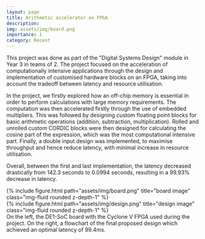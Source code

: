 ```yaml
---
layout: page
title: Arithmetic accelerator on FPGA
description:
img: assets/img/board.png
importance: 1
category: Recent
---
```

This project was done as part of the "Digital Systems Design" module in Year 3 in teams of 2. The project focused
on the acceleration of computationally intensive applications through the design and implementation of customised
hardware blocks on an FPGA, taking into account the tradeoff between latency and resource utilisation.

In the project, we firstly explored how an off-chip memory is essential in order to perform calculations with large
memory requirements. The computation was then accelerated firstly through the use of embedded multipliers. This was
followed by designing custom floating point blocks for basic arithmetic operations (addition, subtraction, multiplication).
Rolled and unrolled custom CORDIC blocks were then designed for calculating the cosine part of the expression, which was
the most computational intensive part. Finally, a double input design was implemented, to maximise throughput and hence reduce latency, with minimal increase in resource utilisation.

Overall, between the first and last implementation, the latency decreased drastically from 142.3 seconds to 0.0994 seconds, resulting in a 99.93% decrease in latency.

<div class="row">
    <div class="col-sm mt-3 mt-md-0">
        {% include figure.html path="assets/img/board.png" title="board image" class="img-fluid rounded z-depth-1" %}
    </div>
    <div class="col-sm mt-3 mt-md-0">
        {% include figure.html path="assets/img/design.png" title="design image" class="img-fluid rounded z-depth-1" %}
    </div>
</div>
<div class="caption">
    On the left, the DE1-SoC board with the Cyclone V FPGA used during the project. On the right, a flowchart of the final proposed design which achieved an optimal latency of 99.4ms.
</div>
